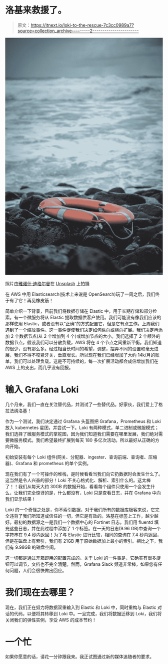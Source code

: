 # 洛基来救援了。

> 原文：<https://itnext.io/loki-to-the-rescue-7c3cc0989a7?source=collection_archive---------2----------------------->

![](img/25ad67bc8f388d55fd3af94866c6e8f8.png)

照片由[雅诺什·迪格尔曼](https://unsplash.com/@janoschphotos?utm_source=medium&utm_medium=referral)在 [Unsplash](https://unsplash.com?utm_source=medium&utm_medium=referral) 上拍摄

在 AWS 中用 Elasticsearch(技术上来说是 OpenSearch)玩了一周之后，我们终于有了它！再见橡皮筋！

简单介绍一下背景，目前我们将数据存储在 Elastic 中，用于长期存储和部分检索。有一个微服务将从 Elastic 提取数据供客户使用。我们可能没有像我们应该的那样使用 Elastic，或者没有以“正确”的方式配置它，但是它有点工作。上周我们遇到了一个缩放事件。这一事件促使我们决定如何纵向或横向扩展。我们决定再添加 2 个数据节点(从 2 个增加到 4 个)或增加节点的大小。我们选择了 2 个额外的数据节点，假设我们可以分散负载，AWS 将在 4 个节点之间重新平衡。我们知道的很少，没有那么多。经过相当长时间的希望，调整，摆弄不同的设置和毫无进展，我们不得不咬紧牙关，垂直增长。所以现在我们已经增加了大约 14k/月的账单，我们可以处理负载。这是不可持续的，每一次扩展活动都会成倍增加我们在 AWS 上的支出，而几乎没有回报。

# 输入 Grafana Loki

几个月来，我们一直在关注替代品，并测试了一些替代品。好家伙，我们爱上了格拉法纳洛基！

作为一个测试，我们决定通过 Grafana 头盔图把 Grafana，Prometheus 和 Loki 放入 kubernetes 星团，并尝试一下。Loki 有两种模式，单二进制或微服模式；我们选择了微服务模式的掌舵图，因为我们知道我们需要在哪里发展，我们绝对需要微服务模式。我们希望最终扩展到每天 180 多亿次活动。所以最好从正确的方向开始。

初始安装有每个 Loki 组件(网关、分配器、ingester、查询前端、查询者、压缩器)、Grafana 和 prometheus 的单个实例。

现在我们有了一个可操作的堆栈，是时候看看当我们向它扔数据时会发生什么了。这当然是令人兴奋的部分！Loki 不关心格式化、解析、索引什么的。这太棒了！！我们从每天大约 30GB 的数据开始，看看每个组件只使用一个会发生什么，让我们完全惊讶的是，什么都没有，Loki 只是查看日志，并在 Grafana 中向我们显示结果！

Loki 的一个奇怪之处是，你不索引数据，对于我们所有的数据库极客来说，它完全违背了我们所知道或信任的一切，但它是有效的。洛基在标签上工作，越少越好。最初的数据源之一是我们一个数据中心的 Fortinet 日志。我们用 fluentd 填充这些日志，并在此过程中添加了 1 个标签。在一天的日志(9.96 GB)中查询一个字符串在 9.4 秒内返回！为了与 Elastic 进行比较，相同的查询在 7.4 秒内返回，但是在磁盘上有索引，我们有 21GB 用于原始数据加上最小的索引。相比之下，我们有 9.98GB 的磁盘空间。

这一切都是通过开箱即用的配置完成的。关于 Loki 的一件事是，它确实有很多旋钮可以调节，文档也不完全清楚。然而，Grafana Slack 频道非常棒，如果您有任何问题，人们会很快做出回应。

# 我们现在去哪里？

现在，我们正在努力将数据双重输入到 Elastic 和 Loki 中，同时重构与 Elastic 对话的代码，以便将其转移到 Loki 中。一旦完成，我们将数据迁移到 Loki，我们将关闭我们的弹性实例，享受 AWS 的成本节约！

# 一个忙

如果你愿意的话，请花一分钟跟我来。我正试图通过新的媒体追随者的要求。